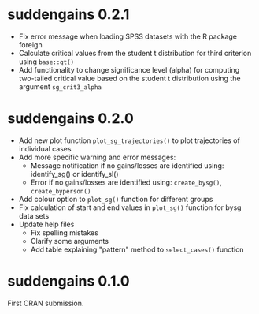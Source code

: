 # suddengains 0.2.1

- Fix error message when loading SPSS datasets with the R package foreign 
- Calculate critical values from the student t distribution for third criterion using `base::qt()`
- Add functionality to change significance level (alpha) for computing two-tailed critical value based on the student t distribution using the argument `sg_crit3_alpha`

# suddengains 0.2.0

- Add new plot function `plot_sg_trajectories()` to plot trajectories of individual cases
- Add more specific warning and error messages:
  - Message notification if no gains/losses are identified using: identify_sg() or identify_sl()
  - Error if no gains/losses are identified using: `create_bysg()`, `create_byperson()`
- Add colour option to `plot_sg()` function for different groups
- Fix calculation of start and end values in `plot_sg()` function for bysg data sets
- Update help files
  - Fix spelling mistakes
  - Clarify some arguments
  - Add table explaining "pattern" method to `select_cases()` function

# suddengains 0.1.0

First CRAN submission.
